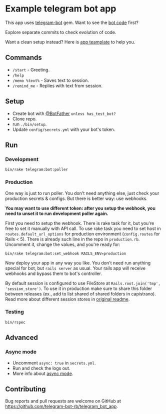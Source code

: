 # Example telegram bot app

This app uses [telegram-bot](https://github.com/telegram-bot-rb/telegram-bot) gem.
Want to see the [bot code](https://github.com/telegram-bot-rb/telegram_bot_app/blob/master/app/controllers/telegram_webhooks_controller.rb)
first?

Explore separate commits to check evolution of code.

Want a clean setup instead?
Here is [app teamplate](https://github.com/telegram-bot-rb/rails_template) to help you.

## Commands

- `/start` - Greeting.
- `/help`
- `/memo %text%` - Saves text to session.
- `/remind_me` - Replies with text from session.

## Setup

- Create bot with [@BotFather](https://telegram.me/BotFather) `unless has_test_bot?`
- Clone repo.
- run `./bin/setup`.
- Update `config/secrets.yml` with your bot's token.

## Run

### Development

```
bin/rake telegram:bot:poller
```

### Production

One way is just to run poller. You don't need anything else, just check
your production secrets & configs. But there is better way: use webhooks.

__You may want to use different token: after you setup the webhook,
you need to unset it to run development poller again.__

First you need to setup the webhook. There is rake task for it,
but you're free to set it manually with API call.
To use rake task you need to set host in `routes.default_url_options`
for production environment (`config.routes` for Rails < 5).
There is already such line in the repo in `production.rb`.
Uncomment it, change the values, and you're ready for:

```
bin/rake telegram:bot:set_webhook RAILS_ENV=production
```

Now deploy your app in any way you like. You don't need run anything special for bot,
but `rails server` as usual. Your rails app will receive webhooks and bypass them
to bot's controller.

By default session is configured to use FileStore at `Rails.root.join('tmp', 'session_store')`.
To use it in production make sure to share this folder between releases
(ex., add to list shared of shared folders in capistrano).
Read more about different session stores in
[original readme](https://github.com/telegram-bot-rb/telegram-bot#session).

### Testing

```
bin/rspec
```

## Advanced

### Async mode

- Uncomment `async: true` in `secrets.yml`.
- Run and check the logs out.
- More info about [async mode](https://github.com/telegram-bot-rb/telegram-bot#async-mode).

## Contributing

Bug reports and pull requests are welcome on GitHub at https://github.com/telegram-bot-rb/telegram_bot_app.
